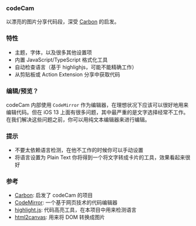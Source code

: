 ### codeCam

以漂亮的图片分享代码段，深受 [Carbon](https://carbon.now.sh) 的启发。

### 特性

- 主题，字体，以及很多其他设置项
- 内置 JavaScript/TypeScript 格式化工具
- 自动检查语言（基于 highlighjs，可能不能精确工作）
- 从剪贴板或 Action Extension 分享中获取代码

### 编辑/预览？

codeCam 内部使用 `CodeMirror` 作为编辑器，在理想状况下应该可以很好地用来编辑代码。但在 iOS 13 上面有很多问题，其中最严重的是文字选择经常不工作。在我们解决这些问题之前，你可以用纯文本编辑器来进行编辑。

### 提示

- 不要太依赖语言检测，在他不工作的时候你可以手动设置
- 将语言设置为 Plain Text 你将得到一个将文字转成卡片的工具，效果看起来很好

### 参考

- [Carbon](https://carbon.now.sh): 启发了 codeCam 的项目
- [CodeMirror](https://codemirror.net): 一个基于网页技术的代码编辑器
- [highlight.js](https://highlightjs.org): 代码高亮工具，在本项目中用来检测语言
- [html2canvas](https://html2canvas.hertzen.com/): 用来将 DOM 转换成图片
